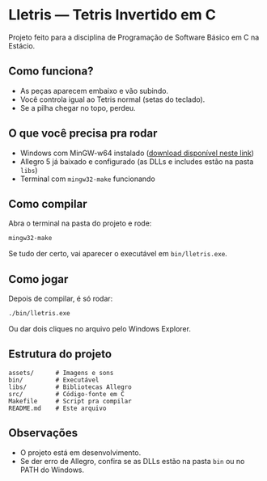 # Lletris — Tetris Invertido em C

Projeto feito para a disciplina de Programação de Software Básico em C na Estácio.

## Como funciona?

- As peças aparecem embaixo e vão subindo.
- Você controla igual ao Tetris normal (setas do teclado).
- Se a pilha chegar no topo, perdeu.

## O que você precisa pra rodar

- Windows com MinGW-w64 instalado ([download disponível neste link](https://www.mingw-w64.org/))
- Allegro 5 já baixado e configurado (as DLLs e includes estão na pasta `libs`)
- Terminal com `mingw32-make` funcionando

## Como compilar

Abra o terminal na pasta do projeto e rode:

```bash
mingw32-make
```

Se tudo der certo, vai aparecer o executável em `bin/lletris.exe`.

## Como jogar

Depois de compilar, é só rodar:

```bash
./bin/lletris.exe
```

Ou dar dois cliques no arquivo pelo Windows Explorer.

## Estrutura do projeto

```
assets/      # Imagens e sons
bin/         # Executável
libs/        # Bibliotecas Allegro
src/         # Código-fonte em C
Makefile     # Script pra compilar
README.md    # Este arquivo
```

## Observações

- O projeto está em desenvolvimento.
- Se der erro de Allegro, confira se as DLLs estão na pasta `bin` ou no PATH do Windows.
